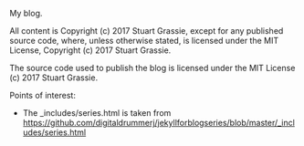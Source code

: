 My blog.

All content is Copyright (c) 2017 Stuart Grassie, except for any published source code, where, unless otherwise stated, is licensed under the MIT License, Copyright (c) 2017 Stuart Grassie.

The source code used to publish the blog is licensed under the MIT License (c) 2017 Stuart Grassie.

Points of interest:

- The _includes/series.html is taken from https://github.com/digitaldrummerj/jekyllforblogseries/blob/master/_includes/series.html
